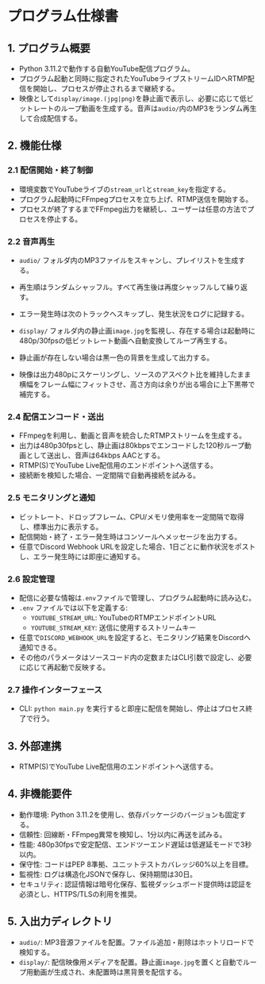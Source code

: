 # プログラム仕様書

## 1. プログラム概要
- Python 3.11.2で動作する自動YouTube配信プログラム。
- プログラム起動と同時に指定されたYouTubeライブストリームIDへRTMP配信を開始し、プロセスが停止されるまで継続する。
- 映像として`display/image.(jpg|png)`を静止画で表示し、必要に応じて低ビットレートのループ動画を生成する。音声は`audio/`内のMP3をランダム再生して合成配信する。

## 2. 機能仕様
### 2.1 配信開始・終了制御
- 環境変数でYouTubeライブの`stream_url`と`stream_key`を指定する。
- プログラム起動時にFFmpegプロセスを立ち上げ、RTMP送信を開始する。
- プロセスが終了するまでFFmpeg出力を継続し、ユーザーは任意の方法でプロセスを停止する。

### 2.2 音声再生
- `audio/` フォルダ内のMP3ファイルをスキャンし、プレイリストを生成する。
- 再生順はランダムシャッフル。すべて再生後は再度シャッフルして繰り返す。
- エラー発生時は次のトラックへスキップし、発生状況をログに記録する。

- `display/` フォルダ内の静止画`image.jpg`を監視し、存在する場合は起動時に480p/30fpsの低ビットレート動画へ自動変換してループ再生する。
- 静止画が存在しない場合は黒一色の背景を生成して出力する。
- 映像は出力480pにスケーリングし、ソースのアスペクト比を維持したまま横幅をフレーム幅にフィットさせ、高さ方向は余りが出る場合に上下黒帯で補完する。

### 2.4 配信エンコード・送出
- FFmpegを利用し、動画と音声を統合したRTMPストリームを生成する。
- 出力は480p30fpsとし、静止画は80kbpsでエンコードした120秒ループ動画として送出し、音声は64kbps AACとする。
- RTMP(S)でYouTube Live配信用のエンドポイントへ送信する。
- 接続断を検知した場合、一定間隔で自動再接続を試みる。

### 2.5 モニタリングと通知
- ビットレート、ドロップフレーム、CPU/メモリ使用率を一定間隔で取得し、標準出力に表示する。
- 配信開始・終了・エラー発生時はコンソールへメッセージを出力する。
- 任意でDiscord Webhook URLを設定した場合、1日ごとに動作状況をポストし、エラー発生時には即座に通知する。

### 2.6 設定管理
- 配信に必要な情報は`.env`ファイルで管理し、プログラム起動時に読み込む。
- `.env` ファイルでは以下を定義する:
  - `YOUTUBE_STREAM_URL`: YouTubeのRTMPエンドポイントURL
  - `YOUTUBE_STREAM_KEY`: 送信に使用するストリームキー
- 任意で`DISCORD_WEBHOOK_URL`を設定すると、モニタリング結果をDiscordへ通知できる。
- その他のパラメータはソースコード内の定数またはCLI引数で設定し、必要に応じて再起動で反映する。

### 2.7 操作インターフェース
- CLI: `python main.py` を実行すると即座に配信を開始し、停止はプロセス終了で行う。

## 3. 外部連携
- RTMP(S)でYouTube Live配信用のエンドポイントへ送信する。

## 4. 非機能要件
- 動作環境: Python 3.11.2を使用し、依存パッケージのバージョンも固定する。
- 信頼性: 回線断・FFmpeg異常を検知し、1分以内に再送を試みる。
- 性能: 480p30fpsで安定配信、エンドツーエンド遅延は低遅延モードで3秒以内。
- 保守性: コードはPEP 8準拠、ユニットテストカバレッジ60%以上を目標。
- 監視性: ログは構造化JSONで保存し、保持期間は30日。
- セキュリティ: 認証情報は暗号化保存、監視ダッシュボード提供時は認証を必須とし、HTTPS/TLSの利用を推奨。

## 5. 入出力ディレクトリ
- `audio/`: MP3音源ファイルを配置。ファイル追加・削除はホットリロードで検知する。
- `display/`: 配信映像用メディアを配置。静止画`image.jpg`を置くと自動でループ用動画が生成され、未配置時は黒背景を配信する。
